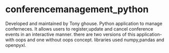 # conferencemanagement_python
Developed and maintained by Tony ghouse. 
Python application to manage conferneces. It allows users to register,update and cancel conference events in an interactive manner.
there are two versions of this application-with oops and one without oops concept.
libraries used numpy,pandas and openpyxl.
